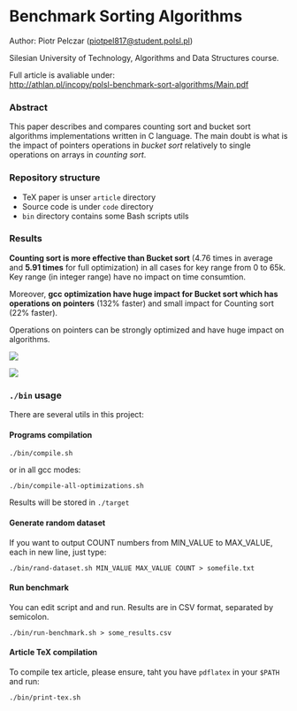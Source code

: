 Benchmark Sorting Algorithms
===============================

Author: Piotr Pelczar (piotpel817@student.polsl.pl)

Silesian University of Technology, Algorithms and Data Structures course.

Full article is avaliable under:<br />
http://athlan.pl/incopy/polsl-benchmark-sort-algorithms/Main.pdf

### Abstract

This paper describes and compares counting sort and bucket sort algorithms implementations written in C language. The main doubt is what is the impact of pointers operations in *bucket sort* relatively to single operations on arrays in *counting sort*.

### Repository structure

* TeX paper is unser `article` directory
* Source code is under `code` directory
* `bin` directory contains some Bash scripts utils

### Results

**Counting sort is more effective than Bucket sort** (4.76 times in average and **5.91 times** for full optimization) in all cases for key range from 0 to 65k. Key range (in integer range) have no impact on time consumtion.

Moreover, **gcc optimization have huge impact for Bucket sort which has operations on pointers** (132% faster) and small impact for Counting sort (22% faster).

Operations on pointers can be strongly optimized and have huge impact on algorithms.

![](https://raw.github.com/athlan/polsl-benchmark-sort-algorithms/master/article/materials/compare-gcc-opt3.png)

![](https://raw.github.com/athlan/polsl-benchmark-sort-algorithms/master/article/materials/compare-gcc-opt-0and3.png)

### `./bin` usage

There are several utils in this project:

#### Programs compilation
```
./bin/compile.sh
```
or in all gcc modes:
```
./bin/compile-all-optimizations.sh
```
Results will be stored in `./target`

#### Generate random dataset
If you want to output COUNT numbers from MIN\_VALUE to MAX\_VALUE, each in new line, just type:
```
./bin/rand-dataset.sh MIN_VALUE MAX_VALUE COUNT > somefile.txt
```

#### Run benchmark
You can edit script and and run. Results are in CSV format, separated by semicolon.
```
./bin/run-benchmark.sh > some_results.csv
```

#### Article TeX compilation
To compile tex article, please ensure, taht you have `pdflatex` in your `$PATH` and run:
```
./bin/print-tex.sh
```
